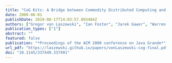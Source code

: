 ```yaml
---
title: "CoG Kits: A Bridge between Commodity Distributed Computing and High-Performance Grids"
date: 2000-06-01
publishDate: 2019-08-17T14:03:57.893484Z
authors: ["Gregor von Laszewski", "Ian Foster", "Jarek Gawor", "Warren Smith", "Steve Tuecke"]
publication_types: ["1"]
abstract: ""
featured: false
publication: "*Proceedings of the ACM 2000 conference on Java Grande*"
url_pdf: "https://laszewski.github.io/papers/vonLaszewski-cog-final.pdf"
doi: "10.1145/337449.337491"
---
```


